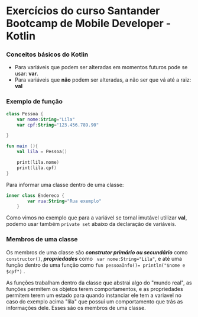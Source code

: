 # Exercícios do curso Santander Bootcamp de Mobile Developer - Kotlin

### Conceitos básicos do Kotlin

- Para variáveis que podem ser alteradas em momentos futuros pode se usar: **var**. 
- Para variáveis que **não** podem ser alteradas, a não ser que vá até a raiz: **val**

### Exemplo de função 
``` kotlin
class Pessoa {
    var nome:String="Lila"
    var cpf:String="123.456.789.90"

}

fun main (){
    val lila = Pessoa()

    print(lila.nome)
    print(lila.cpf)
}
```

Para informar uma classe dentro de uma classe: 
``` Kotlin
inner class Endereco {
        var rua:String="Rua exemplo"
    }
```
Como vimos no exemplo que para a variável se tornal imutável utilizar **val**, podemo usar também ```private set``` abaixo da declaração de variáveis.   

### Membros de uma classe
Os membros de uma classe são ***construtor primário ou secundário*** como ``` constructor()```, ***propriedades*** como ``` var nome:String="Lila"```, e até uma função dentro de uma função como ```fun pessoaInfo()= println("$nome e $cpf")``` .

As funções trabalham dentro da classe que abstrai algo do "mundo real", as funções permitem os objetos terem comportamentos, e as propriedades permitem terem um estado para quando instanciar ele tem a variavel no caso do exemplo acima "lila" que possui um comportamento que trás as informações dele. Esses são os membros de uma classe. 

